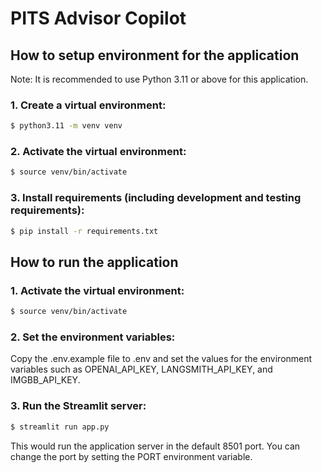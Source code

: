 # PITS Advisor Copilot


## How to setup environment for the application
Note: It is recommended to use Python 3.11 or above for this application.
### 1. Create a virtual environment:
```bash
$ python3.11 -m venv venv
```
### 2. Activate the virtual environment:
```bash
$ source venv/bin/activate
```
### 3. Install requirements (including development and testing requirements):
```bash
$ pip install -r requirements.txt
```

## How to run the application
### 1. Activate the virtual environment:
```bash
$ source venv/bin/activate
```
### 2. Set the environment variables:
Copy the .env.example file to .env and set the values for the environment variables such as OPENAI_API_KEY, LANGSMITH_API_KEY, and IMGBB_API_KEY.
### 3. Run the Streamlit server:
```bash
$ streamlit run app.py
```
This would run the application server in the default 8501 port. You can change the port by setting the PORT environment variable.

